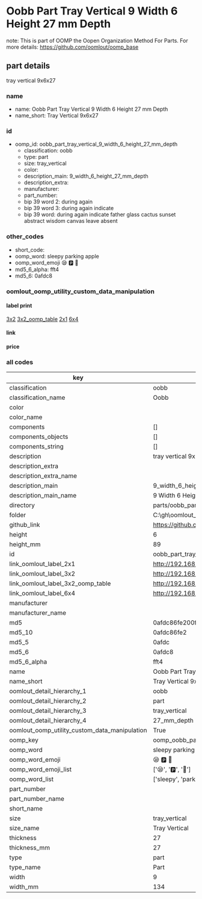 # Oobb Part Tray Vertical 9 Width 6 Height 27 mm Depth  

note: This is part of OOMP the Oopen Organization Method For Parts. For more details: https://github.com/oomlout/oomp_base

##  part details
  



tray vertical 9x6x27



### name
* name: Oobb Part Tray Vertical 9 Width 6 Height 27 mm Depth
* name_short: Tray Vertical 9x6x27 
### id
* oomp_id: oobb_part_tray_vertical_9_width_6_height_27_mm_depth
  * classification: oobb
  * type: part
  * size: tray_vertical
  * color: 
  * description_main: 9_width_6_height_27_mm_depth
  * description_extra: 
  * manufacturer: 
  * part_number: 
  * bip 39 word 2: during again
  * bip 39 word 3: during again indicate
  * bip 39 word: during again indicate father glass cactus sunset abstract wisdom canvas leave absent

### other_codes
* short_code: 
* oomp_word: sleepy parking apple
* oomp_word_emoji :sleepy: :parking: :apple:
* md5_6_alpha: fft4
* md5_6: 0afdc8






### oomlout_oomp_utility_custom_data_manipulation
#### label print
[3x2](http://192.168.1.245:1112/?label=oomp%20fft4)
[3x2_oomp_table](http://192.168.1.108:1112/?label=oomp%20fft4)
[2x1](http://192.168.1.242:1112/?label=oomp%20fft4)
[6x4](http://192.168.1.55:1112/?label=oomp%20fft4)    

#### link

                              

#### price







### all codes 
| key | value |  
| --- | --- |  
| classification | oobb |  
| classification_name | Oobb |  
| color |  |  
| color_name |  |  
| components | [] |  
| components_objects | [] |  
| components_string | [] |  
| description | tray vertical 9x6x27 |  
| description_extra |  |  
| description_extra_name |  |  
| description_main | 9_width_6_height_27_mm_depth |  
| description_main_name | 9 Width 6 Height 27 mm Depth |  
| directory | parts/oobb_part_tray_vertical_9_width_6_height_27_mm_depth |  
| folder | C:\gh\oomlout_oobb_version_4_generated_parts\parts\oobb_part_tray_vertical_9_width_6_height_27_mm_depth |  
| github_link | https://github.com/oomlout/oomlout_oomp_part_src/tree/main/parts/oobb_part_tray_vertical_9_width_6_height_27_mm_depth |  
| height | 6 |  
| height_mm | 89 |  
| id | oobb_part_tray_vertical_9_width_6_height_27_mm_depth |  
| link_oomlout_label_2x1 | http://192.168.1.242:1112/?label=oomp%20fft4 |  
| link_oomlout_label_3x2 | http://192.168.1.245:1112/?label=oomp%20fft4 |  
| link_oomlout_label_3x2_oomp_table | http://192.168.1.108:1112/?label=oomp%20fft4 |  
| link_oomlout_label_6x4 | http://192.168.1.55:1112/?label=oomp%20fft4 |  
| manufacturer |  |  
| manufacturer_name |  |  
| md5 | 0afdc86fe200fb308031753ae5c12a21 |  
| md5_10 | 0afdc86fe2 |  
| md5_5 | 0afdc |  
| md5_6 | 0afdc8 |  
| md5_6_alpha | fft4 |  
| name | Oobb Part Tray Vertical 9 Width 6 Height 27 mm Depth |  
| name_short | Tray Vertical 9x6x27  |  
| oomlout_detail_hierarchy_1 | oobb |  
| oomlout_detail_hierarchy_2 | part |  
| oomlout_detail_hierarchy_3 | tray_vertical |  
| oomlout_detail_hierarchy_4 | 27_mm_depth |  
| oomlout_oomp_utility_custom_data_manipulation | True |  
| oomp_key | oomp_oobb_part_tray_vertical_9_width_6_height_27_mm_depth |  
| oomp_word | sleepy parking apple |  
| oomp_word_emoji | :sleepy: :parking: :apple: |  
| oomp_word_emoji_list | [':sleepy:', ':parking:', ':apple:'] |  
| oomp_word_list | ['sleepy', 'parking', 'apple'] |  
| part_number |  |  
| part_number_name |  |  
| short_name |  |  
| size | tray_vertical |  
| size_name | Tray Vertical |  
| thickness | 27 |  
| thickness_mm | 27 |  
| type | part |  
| type_name | Part |  
| width | 9 |  
| width_mm | 134 |  
